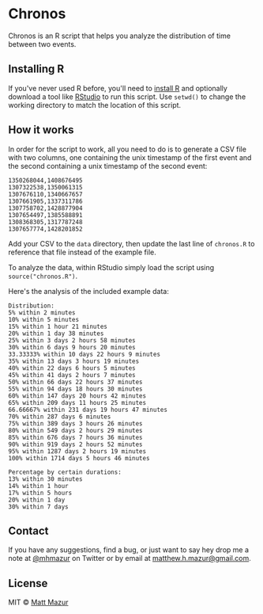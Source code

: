 # Chronos

Chronos is an R script that helps you analyze the distribution of time between two events.

## Installing R

If you've never used R before, you'll need to [install R](https://cran.r-project.org/mirrors.html) and optionally download a tool like [RStudio](https://www.rstudio.com/products/rstudio/download/) to run this script. Use `setwd()` to change the working directory to match the location of this script.

## How it works

In order for the script to work, all you need to do is to generate a CSV file with two columns, one containing the unix timestamp of the first event and the second containing a unix timestamp of the second event:

```
1350268044,1408676495
1307322538,1350061315
1307676110,1340667657
1307661905,1337311786
1307758702,1428877904
1307654497,1385588891
1308368305,1317787248
1307657774,1428201852
```

Add your CSV to the `data` directory, then update the last line of `chronos.R` to reference that file instead of the example file.

To analyze the data, within RStudio simply load the script using `source("chronos.R")`.

Here's the analysis of the included example data:

```
Distribution:
5% within 2 minutes 
10% within 5 minutes 
15% within 1 hour 21 minutes 
20% within 1 day 38 minutes 
25% within 3 days 2 hours 58 minutes 
30% within 6 days 9 hours 20 minutes 
33.33333% within 10 days 22 hours 9 minutes 
35% within 13 days 3 hours 19 minutes 
40% within 22 days 6 hours 5 minutes 
45% within 41 days 2 hours 7 minutes 
50% within 66 days 22 hours 37 minutes 
55% within 94 days 18 hours 30 minutes 
60% within 147 days 20 hours 42 minutes 
65% within 209 days 11 hours 25 minutes 
66.66667% within 231 days 19 hours 47 minutes 
70% within 287 days 6 minutes 
75% within 389 days 3 hours 26 minutes 
80% within 549 days 2 hours 29 minutes 
85% within 676 days 7 hours 36 minutes 
90% within 919 days 2 hours 52 minutes 
95% within 1287 days 2 hours 19 minutes 
100% within 1714 days 5 hours 46 minutes 

Percentage by certain durations:
13% within 30 minutes 
14% within 1 hour 
17% within 5 hours 
20% within 1 day 
30% within 7 days 
```

## Contact

If you have any suggestions, find a bug, or just want to say hey drop me a note at [@mhmazur](https://twitter.com/mhmazur) on Twitter or by email at matthew.h.mazur@gmail.com.

## License

MIT © [Matt Mazur](http://mattmazur.com)
